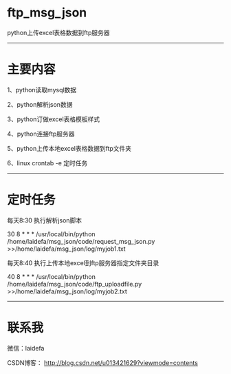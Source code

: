 # ftp_msg_json

python上传excel表格数据到ftp服务器

----------------------------------------------------------------------------------------------------------------------------------------

# 主要内容
1、python读取mysql数据

2、python解析json数据

3、python订做excel表格模板样式

4、python连接ftp服务器

5、python上传本地excel表格数据到ftp文件夹

6、linux crontab -e 定时任务

----------------------------------------------------------------------------------------------------------------------------------------

# 定时任务

每天8:30 执行解析json脚本

30 8 * * * /usr/local/bin/python /home/laidefa/msg_json/code/request_msg_json.py  >>/home/laidefa/msg_json/log/myjob1.txt 

每天8:40 执行上传本地excel到ftp服务器指定文件夹目录

40 8 * * * /usr/local/bin/python /home/laidefa/msg_json/code/ftp_uploadfile.py  >>/home/laidefa/msg_json/log/myjob2.txt 


----------------------------------------------------------------------------------------------------------------------------------------

# 联系我

微信：laidefa

CSDN博客： http://blog.csdn.net/u013421629?viewmode=contents




